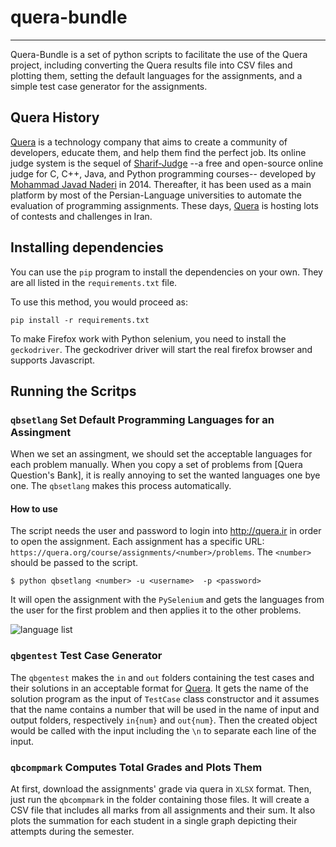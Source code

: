 # quera-bundle
---
Quera-Bundle is a set of python scripts to facilitate the use of the Quera project, including converting the Quera results file into CSV files and plotting them, setting the default languages for the assignments, and a simple test case generator for the assignments.

## Quera History
[Quera](http://quera.ir) is a technology company that aims to create a community of developers, educate them, and help them find the perfect job. Its online judge system is the sequel of [Sharif-Judge](https://github.com/mjnaderi/Sharif-Judge) --a free and open-source online judge for C, C++, Java, and Python programming courses-- developed by [Mohammad Javad Naderi](https://github.com/mjnaderi) in 2014. Thereafter, it has been used as a 
main platform by most of the Persian-Language universities to automate the evaluation of programming assignments. 
These days, [Quera](http://quera.ir) is hosting lots of contests and challenges in Iran.


## Installing dependencies

You can use the `pip` program to install the dependencies on your own. They are all listed in the `requirements.txt` file.

To use this method, you would proceed as:

```pip install -r requirements.txt```

To make Firefox work with Python selenium, you need to install the `geckodriver`. The geckodriver driver will start the real firefox browser and supports Javascript.


## Running the Scritps

### `qbsetlang` Set Default Programming Languages for an Assingment

When we set an assingment, we should set the acceptable languages for each problem manually. When you copy a set of problems from [Quera Question's Bank], it is really annoying to set the wanted languages one bye one. The `qbsetlang` makes this process automatically.

#### How to use

The script needs the user and password to login into http://quera.ir in order to open the assignment. Each assignment has a specific URL: `https://quera.org/course/assignments/<number>/problems`. The `<number>` should be passed to the script. 

```$ python qbsetlang <number> -u <username>  -p <password>```

It will open the assignment with the `PySelenium` and gets the languages from the user for the first problem and then applies it to the other problems. 

<img src="images/setlang.png" alt="language list"/>

### `qbgentest` Test Case Generator

The `qbgentest` makes the `in` and `out` folders containing the test cases and their solutions in an acceptable format for [Quera](http://quera.ir). It gets the name of the solution program as the input of `TestCase` class constructor and it assumes that the name contains a number that will be used in the name of input and output folders, respectively `in{num}` and `out{num}`. Then the created object would be called with the input including the `\n` to separate each line of the input. 

### `qbcompmark` Computes Total Grades and Plots Them

At first, download the assignments' grade via quera in `XLSX` format. Then, just run the `qbcompmark` in the folder containing those files. It will create a CSV file that includes all marks from all assignments and their sum. It also plots the summation for each student in a single graph depicting their attempts during the semester. 
